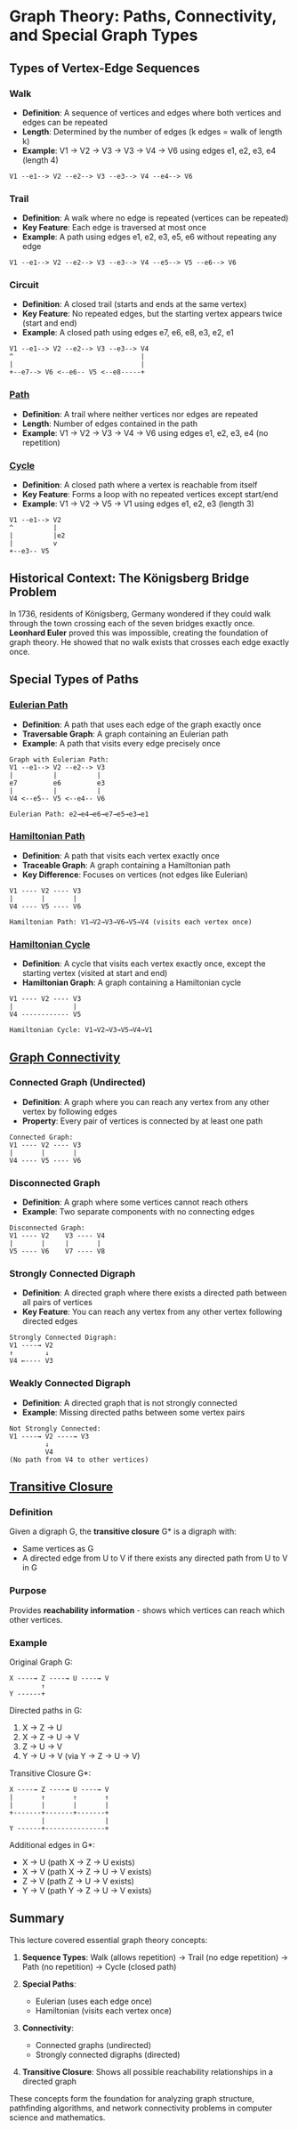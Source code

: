 # Graph Theory: Paths, Connectivity, and Special Graph Types

## Types of Vertex-Edge Sequences

### Walk
- **Definition**: A sequence of vertices and edges where both vertices and edges can be repeated
- **Length**: Determined by the number of edges (k edges = walk of length k)
- **Example**: V1 → V2 → V3 → V3 → V4 → V6 using edges e1, e2, e3, e4 (length 4)

```
V1 --e1--> V2 --e2--> V3 --e3--> V4 --e4--> V6
```

### Trail
- **Definition**: A walk where no edge is repeated (vertices can be repeated)
- **Key Feature**: Each edge is traversed at most once
- **Example**: A path using edges e1, e2, e3, e5, e6 without repeating any edge

```
V1 --e1--> V2 --e2--> V3 --e3--> V4 --e5--> V5 --e6--> V6
```

### Circuit
- **Definition**: A closed trail (starts and ends at the same vertex)
- **Key Feature**: No repeated edges, but the starting vertex appears twice (start and end)
- **Example**: A closed path using edges e7, e6, e8, e3, e2, e1

```
V1 --e1--> V2 --e2--> V3 --e3--> V4
^                                |
|                                |
+--e7--> V6 <--e6-- V5 <--e8-----+
```

### [Path](images/4path_and_no_path.png)
- **Definition**: A trail where neither vertices nor edges are repeated
- **Length**: Number of edges contained in the path
- **Example**: V1 → V2 → V3 → V4 → V6 using edges e1, e2, e3, e4 (no repetition)

### [Cycle](images/5cycle.png)
- **Definition**: A closed path where a vertex is reachable from itself
- **Key Feature**: Forms a loop with no repeated vertices except start/end
- **Example**: V1 → V2 → V5 → V1 using edges e1, e2, e3 (length 3)

```
V1 --e1--> V2
^          |
|          |e2
|          v
+--e3-- V5
```

## Historical Context: The Königsberg Bridge Problem

In 1736, residents of Königsberg, Germany wondered if they could walk through the town crossing each of the seven bridges exactly once. **Leonhard Euler** proved this was impossible, creating the foundation of graph theory. He showed that no walk exists that crosses each edge exactly once.

## Special Types of Paths

### [Eulerian Path](images/6eulers_path.png)
- **Definition**: A path that uses each edge of the graph exactly once
- **Traversable Graph**: A graph containing an Eulerian path
- **Example**: A path that visits every edge precisely once

```
Graph with Eulerian Path:
V1 --e1--> V2 --e2--> V3
|          |          |
e7         e6         e3
|          |          |
V4 <--e5-- V5 <--e4-- V6

Eulerian Path: e2→e4→e6→e7→e5→e3→e1
```

### [Hamiltonian Path](images/7hamiltonian_path.png)
- **Definition**: A path that visits each vertex exactly once
- **Traceable Graph**: A graph containing a Hamiltonian path
- **Key Difference**: Focuses on vertices (not edges like Eulerian)

```
V1 ---- V2 ---- V3
|       |       |
V4 ---- V5 ---- V6

Hamiltonian Path: V1→V2→V3→V6→V5→V4 (visits each vertex once)
```

### [Hamiltonian Cycle](images/8hamiltonian_cycle.png)
- **Definition**: A cycle that visits each vertex exactly once, except the starting vertex (visited at start and end)
- **Hamiltonian Graph**: A graph containing a Hamiltonian cycle

```
V1 ---- V2 ---- V3
|               |
V4 ------------ V5

Hamiltonian Cycle: V1→V2→V3→V5→V4→V1
```

## [Graph Connectivity](images/9strong_connectivity_graph.png)

### Connected Graph (Undirected)
- **Definition**: A graph where you can reach any vertex from any other vertex by following edges
- **Property**: Every pair of vertices is connected by at least one path

```
Connected Graph:
V1 ---- V2 ---- V3
|       |       |
V4 ---- V5 ---- V6
```

### Disconnected Graph
- **Definition**: A graph where some vertices cannot reach others
- **Example**: Two separate components with no connecting edges

```
Disconnected Graph:
V1 ---- V2    V3 ---- V4
|       |     |       |
V5 ---- V6    V7 ---- V8
```

### Strongly Connected Digraph
- **Definition**: A directed graph where there exists a directed path between all pairs of vertices
- **Key Feature**: You can reach any vertex from any other vertex following directed edges

```
Strongly Connected Digraph:
V1 ----→ V2
↑        ↓
V4 ←---- V3
```

### Weakly Connected Digraph
- **Definition**: A directed graph that is not strongly connected
- **Example**: Missing directed paths between some vertex pairs

```
Not Strongly Connected:
V1 ----→ V2 ----→ V3
         ↓
         V4
(No path from V4 to other vertices)
```

## [Transitive Closure](images/10transitive_closure.png)

### Definition
Given a digraph G, the **transitive closure** G* is a digraph with:
- Same vertices as G
- A directed edge from U to V if there exists any directed path from U to V in G

### Purpose
Provides **reachability information** - shows which vertices can reach which other vertices.

### Example
Original Graph G:
```
X ----→ Z ----→ U ----→ V
        ↑
Y ------+
```

Directed paths in G:
1. X → Z → U
2. X → Z → U → V  
3. Z → U → V
4. Y → U → V (via Y → Z → U → V)

Transitive Closure G*:
```
X ----→ Z ----→ U ----→ V
|       ↑       ↑       ↑
|       |       |       |
+-------+-------+-------+
        |               |
Y ------+---------------+
```

Additional edges in G*:
- X → U (path X → Z → U exists)
- X → V (path X → Z → U → V exists)
- Z → V (path Z → U → V exists)
- Y → V (path Y → Z → U → V exists)

## Summary

This lecture covered essential graph theory concepts:

1. **Sequence Types**: Walk (allows repetition) → Trail (no edge repetition) → Path (no repetition) → Cycle (closed path)

2. **Special Paths**: 
   - Eulerian (uses each edge once)
   - Hamiltonian (visits each vertex once)

3. **Connectivity**:
   - Connected graphs (undirected)
   - Strongly connected digraphs (directed)

4. **Transitive Closure**: Shows all possible reachability relationships in a directed graph

These concepts form the foundation for analyzing graph structure, pathfinding algorithms, and network connectivity problems in computer science and mathematics.